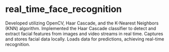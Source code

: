 # real_time_face_recognition
Developed utilizing OpenCV, Haar Cascade, and the K-Nearest Neighbors (KNN) algorithm.
Implemented the Haar Cascade classifier to detect and extract facial features from images and video streams in real time.
Captures and stores facial data locally.
Loads data for predictions, achieving real-time recognition.
